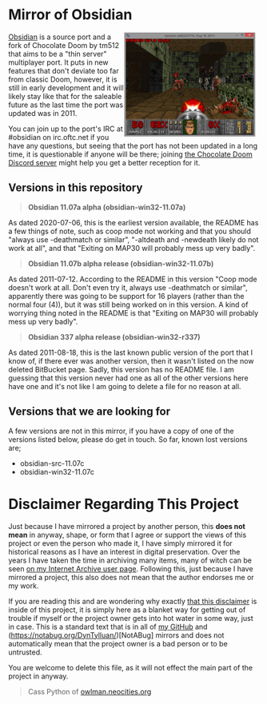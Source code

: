 # Mirror of Obsidian
<img width="262" height="208" align="left" style="float: right; margin: 0 10px 0 0;" alt="Latest version of the port from 2011 running MAP09 of Doom 404." src="Obsidian.png">

[Obsidian](https://www.chocolate-doom.org/wiki/index.php/Obsidian) is a source port and a fork of Chocolate Doom by tm512 that aims to be a "thin server" multiplayer port. It puts in new features that don't deviate too far from classic Doom, however, it is still in early development and it will likely stay like that for the saleable future as the last time the port was updated was in 2011.

You can join up to the port's IRC at #obsidian on irc.oftc.net if you have any questions, but seeing that the port has not been updated in a long time, it is questionable if anyone will be there; joining [the Chocolate Doom Discord server](https://discord.com/invite/fsVZfEE) might help you get a better reception for it.

## Versions in this repository

> **Obsidian 11.07a alpha (obsidian-win32-11.07a)**

As dated 2020-07-06, this is the earliest version available, the README has a few things of note, such as coop mode not working and that you should "always use -deathmatch or similar", "-altdeath and -newdeath likely do not work at all", and that "Exiting on MAP30 will probably mess up very badly".

> **Obsidian 11.07b alpha release (obsidian-win32-11.07b)**

As dated 2011-07-12. According to the README in this version "Coop mode doesn't work at all. Don't even try it, always use -deathmatch or similar", apparently there was going to be support for 16 players (rather than the normal four (4)), but it was still being worked on in this version. A kind of worrying thing noted in the README is that "Exiting on MAP30 will probably mess up very badly".

> **Obsidian 337 alpha release (obsidian-win32-r337)**

As dated 2011-08-18, this is the last known public version of the port that I know of, if there ever was another version, then it wasn't listed on the now deleted BitBucket page. Sadly, this version has no README file. I am guessing that this version never had one as all of the other versions here have one and it's not like I am going to delete a file for no reason at all.

## Versions that we are looking for
A few versions are not in this mirror, if you have a copy of one of the versions listed below, please do get in touch. So far, known lost versions are; 
* obsidian-src-11.07c
* obsidian-win32-11.07c

# Disclaimer Regarding This Project
Just because I have mirrored a project by another person, this **does not mean** in anyway, shape, or form that I agree or support the views of this project or even the person who made it, I have simply mirrored it for historical reasons as I have an interest in digital preservation. Over the years I have taken the time in archiving many items, many of witch can be seen [on my Internet Archive user page](https://archive.org/details/@14jammar). Following this, just because I have mirrored a project, this also does not mean that the author endorses me or my work.

If you are reading this and are wondering why exactly [that this disclaimer](https://github.com/DynTylluan/disclaimer) is inside of this project, it is simply here as a blanket way for getting out of trouble if myself or the project owner gets into hot water in some way, just in case. This is a standard text that is in all of [my GitHub](https://github.com/DynTylluan/) and (https://notabug.org/DynTylluan/)[NotABug] mirrors and does not automatically mean that the project owner is a bad person or to be untrusted.

You are welcome to delete this file, as it will not effect the main part of the project in anyway.

> Cass Python of [owlman.neocities.org](https://owlman.neocities.org)